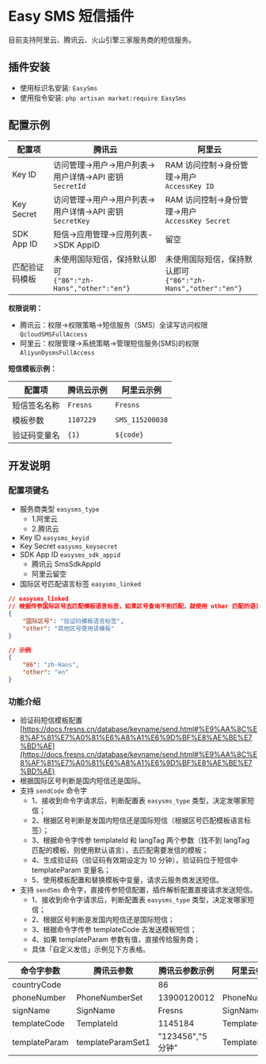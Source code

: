 # Easy SMS 短信插件

目前支持阿里云、腾讯云、火山引擎三家服务商的短信服务。

## 插件安装

- 使用标识名安装: `EasySms`
- 使用指令安装: `php artisan market:require EasySms`

## 配置示例

| 配置项 | 腾讯云 | 阿里云 |
| --- | --- | --- |
| Key ID | 访问管理->用户->用户列表->用户详情->API 密钥<br>`SecretId` | RAM 访问控制->身份管理->用户<br>`AccessKey ID` |
| Key Secret | 访问管理->用户->用户列表->用户详情->API 密钥<br>`SecretKey` | RAM 访问控制->身份管理->用户<br>`AccessKey Secret` |
| SDK App ID | 短信->应用管理->应用列表->SDK AppID | 留空 |
| 匹配验证码模板 | 未使用国际短信，保持默认即可<br>`{"86":"zh-Hans","other":"en"}` | 未使用国际短信，保持默认即可<br>`{"86":"zh-Hans","other":"en"}` |

**权限说明：**
- 腾讯云：权限->权限策略->短信服务（SMS）全读写访问权限 `QcloudSMSFullAccess`
- 阿里云：权限管理->系统策略->管理短信服务(SMS)的权限 `AliyunDysmsFullAccess`

**短信模板示例：**

| 配置项 | 腾讯云示例 | 阿里云示例 |
| --- | --- | --- |
| 短信签名名称 | `Fresns` | `Fresns` |
| 模板参数 | `1107229` | `SMS_115200038` |
| 验证码变量名 | `{1}` | `${code}` |


## 开发说明

### 配置项键名

- 服务商类型 `easysms_type`
    - 1.阿里云
    - 2.腾讯云
- Key ID `easysms_keyid`
- Key Secret `easysms_keysecret`
- SDK App ID `easysms_sdk_appid`
    - 腾讯云 SmsSdkAppId
    - 阿里云留空
- 国际区号匹配语言标签 `easysms_linked`

```json
// easysms_linked
// 根据传参国际区号去匹配模板语言标签，如果区号查询不到匹配，就使用 other 匹配的语言标签模板
{
    "国际区号": "验证码模板语言标签",
    "other": "其他区号使用该模板"
}

// 示例
{
    "86": "zh-Hans",
    "other": "en"
}
```

### 功能介绍

- 验证码短信模板配置 [https://docs.fresns.cn/database/keyname/send.html#%E9%AA%8C%E8%AF%81%E7%A0%81%E6%A8%A1%E6%9D%BF%E8%AE%BE%E7%BD%AE](https://docs.fresns.cn/database/keyname/send.html#%E9%AA%8C%E8%AF%81%E7%A0%81%E6%A8%A1%E6%9D%BF%E8%AE%BE%E7%BD%AE)
- 根据国际区号判断是国内短信还是国际。
- 支持 `sendCode` 命令字
    - 1、接收到命令字请求后，判断配置表 `easysms_type` 类型，决定发哪家短信；
    - 2、根据区号判断是发国内短信还是国际短信（根据区号匹配模板语言标签）；
    - 3、根据命令字传参 templateId 和 langTag 两个参数（找不到 langTag 匹配的模板，则使用默认语言），去匹配需要发信的模板；
    - 4、生成验证码（验证码有效期设定为 10 分钟），验证码位于短信中 templateParam 变量名；
    - 5、使用模板配置和替换模板中变量，请求云服务商发送短信。
- 支持 `sendSms` 命令字，直接传参短信配置，插件解析配置直接请求发送短信。
    - 1、接收到命令字请求后，判断配置表 `easysms_type` 类型，决定发哪家短信；
    - 2、根据区号判断是发国内短信还是国际短信；
    - 3、根据命令字传参 templateCode 去发送模板短信；
    - 4、如果 templateParam 参数有值，直接传给服务商；
    - 具体「自定义发信」示例见下方表格。

| 命令字参数 | 腾讯云参数 | 腾讯云参数示例 | 阿里云参数 | 阿里云参数示例 |
| --- | --- | --- | --- | --- |
| countryCode |  | 86 |  | 86 |
| phoneNumber | PhoneNumberSet | 13900120012 | PhoneNumbers | 13900120012 |
| signName | SignName | Fresns | SignName | Fresns |
| templateCode | TemplateId | 1145184 | TemplateCode | SMS_225391766 |
| templateParam | templateParamSet1 | "123456","5分钟" | TemplateParam | {"password":"1234567890","time":"5分钟"} |
